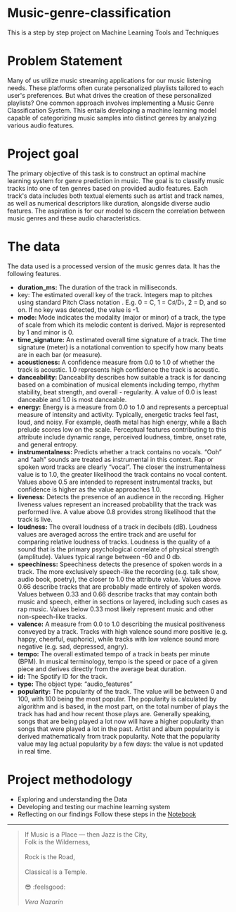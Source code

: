 # Music-genre-classification
This is a step by step project on Machine Learning Tools and Techniques
# Problem Statement
Many of us utilize music streaming applications for our music listening needs. These platforms often curate personalized playlists tailored to each user's preferences. But what drives the creation of these personalized playlists? One common approach involves implementing a Music Genre Classification System. This entails developing a machine learning model capable of categorizing music samples into distinct genres by analyzing various audio features.

# Project goal
The primary objective of this task is to construct an optimal machine learning system for genre prediction in music. The goal is to classify music tracks into one of ten genres based on provided audio features. Each track's data includes both textual elements such as artist and track names, as well as numerical descriptors like duration, alongside diverse audio features. The aspiration is for our model to discern the correlation between music genres and these audio characteristics.

# The data
The data used is a processed version of the music genres data. It has the following features.
-  **duration_ms:** The duration of the track in milliseconds.
- key: The estimated overall key of the track. Integers map to pitches using standard Pitch Class notation . E.g. 0 = C, 1 = C♯/D♭, 2 = D, and so on. If no key was detected, the value is -1.
- **mode:** Mode indicates the modality (major or minor) of a track, the type of scale from which its melodic content is derived. Major is represented by 1 and minor is 0.
- **time_signature:** An estimated overall time signature of a track. The time signature (meter) is a notational convention to specify how many beats are in each bar (or measure).
- **acousticness:** A confidence measure from 0.0 to 1.0 of whether the track is acoustic. 1.0 represents high confidence the track is acoustic.
- **danceability:** Danceability describes how suitable a track is for dancing based on a combination of musical elements including tempo, rhythm stability, beat strength, and overall - regularity. A value of 0.0 is least danceable and 1.0 is most danceable.
- **energy:** Energy is a measure from 0.0 to 1.0 and represents a perceptual measure of intensity and activity. Typically, energetic tracks feel fast, loud, and noisy. For example, death metal has high energy, while a Bach prelude scores low on the scale. Perceptual features contributing to this attribute include dynamic range, perceived loudness, timbre, onset rate, and general entropy.
- **instrumentalness:** Predicts whether a track contains no vocals. “Ooh” and “aah” sounds are treated as instrumental in this context. Rap or spoken word tracks are clearly “vocal”. The closer the instrumentalness value is to 1.0, the greater likelihood the track contains no vocal content. Values above 0.5 are intended to represent instrumental tracks, but confidence is higher as the value approaches 1.0.
- **liveness:** Detects the presence of an audience in the recording. Higher liveness values represent an increased probability that the track was performed live. A value above 0.8 provides strong likelihood that the track is live.
- **loudness:** The overall loudness of a track in decibels (dB). Loudness values are averaged across the entire track and are useful for comparing relative loudness of tracks. Loudness is the quality of a sound that is the primary psychological correlate of physical strength (amplitude). Values typical range between -60 and 0 db.
- **speechiness:** Speechiness detects the presence of spoken words in a track. The more exclusively speech-like the recording (e.g. talk show, audio book, poetry), the closer to 1.0 the attribute value. Values above 0.66 describe tracks that are probably made entirely of spoken words. Values between 0.33 and 0.66 describe tracks that may contain both music and speech, either in sections or layered, including such cases as rap music. Values below 0.33 most likely represent music and other non-speech-like tracks.
- **valence:** A measure from 0.0 to 1.0 describing the musical positiveness conveyed by a track. Tracks with high valence sound more positive (e.g. happy, cheerful, euphoric), while tracks with low valence sound more negative (e.g. sad, depressed, angry).
- **tempo:** The overall estimated tempo of a track in beats per minute (BPM). In musical terminology, tempo is the speed or pace of a given piece and derives directly from the average beat duration.
- **id:** The Spotify ID for the track.
- **type:** The object type: “audio_features”
- **popularity:** The popularity of the track. The value will be between 0 and 100, with 100 being the most popular. The popularity is calculated by algorithm and is based, in the most part, on the total number of plays the track has had and how recent those plays are. Generally speaking, songs that are being played a lot now will have a higher popularity than songs that were played a lot in the past. Artist and album popularity is derived mathematically from track popularity. Note that the popularity value may lag actual popularity by a few days: the value is not updated in real time.
# Project methodology
 - Exploring and understanding the Data
 - Developing and testing our machine learning system
 - Reflecting on our findings
Follow these steps in the [Notebook](https://github.com/DAWOODSKYM/Music-genre-classification/blob/main/Music_Genres_Classsification.ipynb)
_____________________________________________________________________________________________________________________
> If Music is a Place — then Jazz is the City,
 <br>Folk is the Wilderness,</br>
 <br>Rock is the Road,</br>
 <br>Classical is a Temple.</br>
<br>😎 :feelsgood:</br>
<br>*Vera Nazarin*</br>

